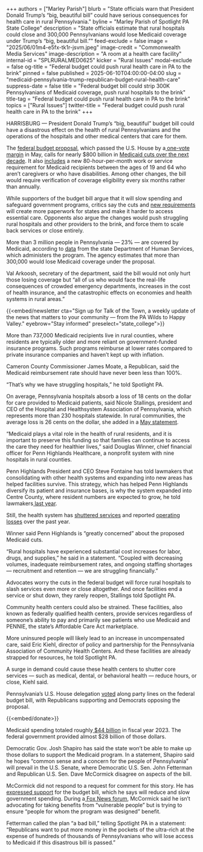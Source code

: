 +++
authors = ["Marley Parish"]
blurb = "State officials warn that President Donald Trump’s “big, beautiful bill” could have serious consequences for health care in rural Pennsylvania."
byline = "Marley Parish of Spotlight PA State College"
description = "State officials estimate that rural hospitals could close and 300,000 Pennsylvanians would lose Medicaid coverage under Trump’s “big, beautiful bill.”"
feed-exclude = false
image = "2025/06/01m4-e5fx-tk1r-jsvm.jpeg"
image-credit = "Commonwealth Media Services"
image-description = "A room at a health care facility"
internal-id = "SPLRURALMED0625"
kicker = "Rural Issues"
modal-exclude = false
og-title = "Federal budget could push rural health care in PA to the brink"
pinned = false
published = 2025-06-10T04:00:00-04:00
slug = "medicaid-pennsylvania-trump-republican-budget-rural-health-care"
suppress-date = false
title = "Federal budget bill could strip 300K Pennsylvanians of Medicaid coverage, push rural hospitals to the brink"
title-tag = "Federal budget could push rural health care in PA to the brink"
topics = ["Rural Issues"]
twitter-title = "Federal budget could push rural health care in PA to the brink"
+++

HARRISBURG — President Donald Trump’s “big, beautiful” budget bill could have a disastrous effect on the health of rural Pennsylvanians and the operations of the hospitals and other medical centers that care for them.

The <a href="https://www.congress.gov/bill/119th-congress/house-bill/1/text">federal budget proposal</a>, which passed the U.S. House by a<a href="https://clerk.house.gov/Votes/2025145"> one-vote margin</a> in May, calls for nearly $800 billion in <a href="https://apnews.com/article/trump-big-beautiful-bill-medicaid-cuts-125ad670515460108ded062029abd8c8">Medicaid cuts over the next decade</a>. It also <a href="https://www.kff.org/tracking-the-medicaid-provisions-in-the-2025-budget-bill/">includes</a> a new 80-hour-per-month work or service requirement for Medicaid recipients between the ages of 19 and 64 who aren’t caregivers or who have disabilities. Among other changes, the bill would require verification of coverage eligibility every six months rather than annually.

While supporters of the budget bill argue that it will slow spending and safeguard government programs, critics say the cuts and <a href="https://www.kff.org/tracking-the-medicaid-provisions-in-the-2025-budget-bill/">new requirements</a> will create more paperwork for states and make it harder to access essential care. Opponents also argue the changes would push struggling rural hospitals and other providers to the brink, and force them to scale back services or close entirely.

More than 3 million people in Pennsylvania — 23% — are covered by Medicaid, according to <a href="https://www.pa.gov/agencies/dhs/resources/data-reports.html">data</a> from the state Department of Human Services, which administers the program. The agency estimates that more than 300,000 would lose Medicaid coverage under the proposal.

Val Arkoosh, secretary of the department, said the bill would not only hurt those losing coverage but “all of us who would face the real-life consequences of crowded emergency departments, increases in the cost of health insurance, and the catastrophic effects on economies and health systems in rural areas.”

{{<embed/newsletter cta="Sign up for Talk of the Town, a weekly update of the news that matters to your community — from the PA Wilds to Happy Valley." eyebrow="Stay informed" preselect="state_college">}}

More than 737,000 Medicaid recipients live in rural counties, where residents are typically older and more reliant on government-funded insurance programs. Such programs reimburse at lower rates compared to private insurance companies and haven’t kept up with inflation.

Cameron County Commissioner James Moate, a Republican, said the Medicaid reimbursement rate should have never been less than 100%.

“That’s why we have struggling hospitals,” he told Spotlight PA.

On average, Pennsylvania hospitals absorb a loss of 18 cents on the dollar for care provided to Medicaid patients, said Nicole Stallings, president and CEO of the Hospital and Healthsystem Association of Pennsylvania, which represents more than 230 hospitals statewide. In rural communities, the average loss is 26 cents on the dollar, she added in a <a href="https://www.haponline.org/News/Media/News-Releases/hap-statement-on-energy-and-commerce-committee-reconciliation-text">May statement</a>.

“Medicaid plays a vital role in the health of rural residents, and it is important to preserve this funding so that families can continue to access the care they need for healthier lives,” said Douglas Winner, chief financial officer for Penn Highlands Healthcare, a nonprofit system with nine hospitals in rural counties.

Penn Highlands President and CEO Steve Fontaine has told lawmakers that consolidating with other health systems and expanding into new areas has helped facilities survive. This strategy, which has helped Penn Highlands diversify its patient and insurance bases, is why the system expanded into Centre County, where resident numbers are expected to grow, he told lawmakers<a href="https://www.pasenategop.com/news/policy-021424/"> last year</a>.

Still, the health system has <a href="https://www.spotlightpa.org/statecollege/2024/03/penn-highlands-elk-county-rural-pennsylvania-birth-labor-delivery-maternity-care/">shuttered services</a> and reported <a href="https://www.fitchratings.com/research/us-public-finance/fitch-downgrades-penn-highlands-healthcare-pa-pa-idr-to-bbb-outlook-negative-29-08-2024#:~:text=Following%20several%20years%20of%20consistent,a%202.3%25%20operating%20EBITDA%20margin.">operating losses</a> over the past year.

Winner said Penn Highlands is “greatly concerned” about the proposed Medicaid cuts.

“Rural hospitals have experienced substantial cost increases for labor, drugs, and supplies,” he said in a statement. “Coupled with decreasing volumes, inadequate reimbursement rates, and ongoing staffing shortages — recruitment and retention — we are struggling financially.”

Advocates worry the cuts in the federal budget will force rural hospitals to slash services even more or close altogether. And once facilities end a service or shut down, they rarely reopen, Stallings told Spotlight PA.

Community health centers could also be strained. These facilities, also known as federally qualified health centers, provide services regardless of someone’s ability to pay and primarily see patients who use Medicaid and PENNIE, the state’s Affordable Care Act marketplace.

More uninsured people will likely lead to an increase in uncompensated care, said Eric Kiehl, director of policy and partnership for the Pennsylvania Association of Community Health Centers. And these facilities are already strapped for resources, he told Spotlight PA.

A surge in demand could cause these health centers to shutter core services — such as medical, dental, or behavioral health — reduce hours, or close, Kiehl said.

Pennsylvania’s U.S. House delegation <a href="https://clerk.house.gov/Votes/2025145">voted</a> along party lines on the federal budget bill, with Republicans supporting and Democrats opposing the proposal.

{{<embed/donate>}}

Medicaid spending totaled roughly<a href="https://www.kff.org/medicaid/state-indicator/federalstate-share-of-spending/?dataView=1&amp;currentTimeframe=0&amp;selectedRows=%7B%22states%22:%7B%22pennsylvania%22:%7B%7D%7D%7D&amp;sortModel=%7B%22colId%22:%22Location%22,%22sort%22:%22asc%22%7D"> $44 billion</a> in fiscal year 2023. The federal government provided almost $28 billion of those dollars.

Democratic Gov. Josh Shapiro has said the state won’t be able to make up those dollars to support the Medicaid program. In a statement, Shapiro said he hopes “common sense and a concern for the people of Pennsylvania” will prevail in the U.S. Senate, where Democratic U.S. Sen. John Fetterman and Republican U.S. Sen. Dave McCormick disagree on aspects of the bill.

McCormick did not respond to a request for comment for this story. He has <a href="https://www.facebook.com/watch/?v=1060687539325391">expressed support</a> for the budget bill, which he says will reduce and slow government spending. During a<a href="https://www.foxnews.com/video/6373800479112"> Fox News forum</a>, McCormick said he isn’t advocating for taking benefits from “vulnerable people” but is trying to ensure “people for whom the program was designed” benefit.

Fetterman called the plan “a bad bill,” telling Spotlight PA in a statement: “Republicans want to put more money in the pockets of the ultra-rich at the expense of hundreds of thousands of Pennsylvanians who will lose access to Medicaid if this disastrous bill is passed.”

